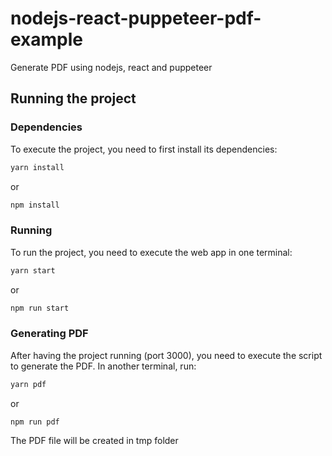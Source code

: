 # nodejs-react-puppeteer-pdf-example

Generate PDF using nodejs, react and puppeteer

## Running the project

### Dependencies

To execute the project, you need to first install its dependencies:

```sh
yarn install
```

or

```sh
npm install
```

### Running

To run the project, you need to execute the web app in one terminal:

```sh
yarn start
```

or

```sh
npm run start
```

### Generating PDF

After having the project running (port 3000), you need to execute the script to generate the PDF. In another terminal, run:

```sh
yarn pdf
```

or

```sh
npm run pdf
```

The PDF file will be created in tmp folder
